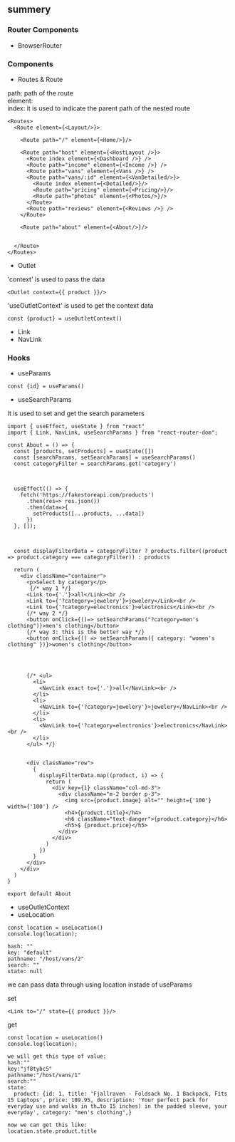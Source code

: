 ## summery

### Router Components
- BrowserRouter


### Components
- Routes & Route

path: path of the route <br>
element: <br>
index: it is used to indicate the parent path of the nested route<br>
```
<Routes>
  <Route element={<Layout/>}>

    <Route path="/" element={<Home/>}/>

    <Route path="host" element={<HostLayout />}>
      <Route index element={<Dashboard />} />
      <Route path="income" element={<Income />} />
      <Route path="vans" element={<Vans />} />
      <Route path="vans/:id" element={<VanDetailed/>}>
        <Route index element={<Detailed/>}/>
        <Route path="pricing" element={<Pricing/>}/>
        <Route path="photos" element={<Photos/>}/>
      </Route>
      <Route path="reviews" element={<Reviews />} />
    </Route>

    <Route path="about" element={<About/>}/>

    
  </Route>
</Routes>
```


- Outlet

'context' is used to pass the data
```
<Outlet context={{ product }}/>
```

'useOutletContext' is used to get the context data <br>
```
const {product} = useOutletContext()
```

- Link
- NavLink


### Hooks
- useParams

```
const {id} = useParams()
```

- useSearchParams

It is used to set and get the search parameters
```
import { useEffect, useState } from "react"
import { Link, NavLink, useSearchParams } from "react-router-dom";

const About = () => {
  const [products, setProducts] = useState([])
  const [searchParams, setSearchParams] = useSearchParams()
  const categoryFilter = searchParams.get('category')

 

  useEffect(() => {
    fetch('https://fakestoreapi.com/products')
      .then(res=> res.json())
      .then(data=>{
        setProducts([...products, ...data])
      })
  }, []);

 

  const displayFilterData = categoryFilter ? products.filter((product => product.category === categoryFilter)) : products
  
  return (
    <div className="container">
      <p>Select by category</p>
       {/* way 1 */}
      <Link to={'.'}>all</Link><br />
      <Link to={'?category=jewelery'}>jewelery</Link><br />
      <Link to={'?category=electronics'}>electronics</Link><br />
      {/* way 2 */}
      <button onClick={()=> setSearchParams("?category=men's clothing")}>men's clothing</button>
      {/* way 3: this is the better way */}
      <button onClick={() => setSearchParams({ category: "women's clothing" })}>women's clothing</button>

      
      
      
      {/* <ul>
        <li>
          <NavLink exact to={'.'}>all</NavLink><br />
        </li>
        <li>
          <NavLink to={'?category=jewelery'}>jewelery</NavLink><br />
        </li>
        <li>
          <NavLink to={'?category=electronics'}>electronics</NavLink><br />
        </li>
      </ul> */}
      
   
      <div className="row">
        {
          displayFilterData.map((product, i) => {
            return (
              <div key={i} className="col-md-3">
                <div className="m-2 border p-3">
                  <img src={product.image} alt="" height={'100'} width={'100'} />
                  <h4>{product.title}</h4>
                  <h6 className="text-danger">{product.category}</h6>
                  <h5>$ {product.price}</h5>
                </div>
              </div>
            )
          })
        }
      </div>
    </div>
  )
}

export default About
```
- useOutletContext
- useLocation

```
const location = useLocation()
console.log(location);

hash: ""
key: "default"
pathname: "/host/vans/2"
search: ""
state: null

```

we can pass data through <Link> using location instade of useParams

set
```
<Link to="/" state={{ product }}/>
```

get
```
const location = useLocation()
console.log(location);

we will get this type of value:
hash:""
key:"jf8tybc5"
pathname:"/host/vans/1"
search:""
state:
  product: {id: 1, title: 'Fjallraven - Foldsack No. 1 Backpack, Fits 15 Laptops', price: 109.95, description: 'Your perfect pack for everyday use and walks in th…to 15 inches) in the padded sleeve, your everyday', category: "men's clothing",}

now we can get this like:
location.state.product.title
```


















